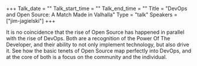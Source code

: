 +++
Talk_date = ""
Talk_start_time = ""
Talk_end_time = ""
Title = "DevOps and Open Source: A Match Made in Valhalla"
Type = "talk"
Speakers = ["jim-jagielski"]
+++

It is no coincidence that the rise of Open Source has happened in parallel with the rise of DevOps. Both are a recognition of the Power Of The Developer, and their ability to not only implement technology, but also drive it. See how the basic tenets of Open Source map perfectly into DevOps, and at the core of both is a focus on the community and the individual.
